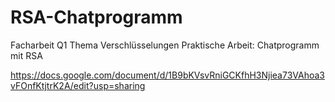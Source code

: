 # RSA-Chatprogramm
Facharbeit Q1 Thema Verschlüsselungen
Praktische Arbeit: Chatprogramm mit RSA

https://docs.google.com/document/d/1B9bKVsvRniGCKfhH3Njiea73VAhoa3vFOnfKtjtrK2A/edit?usp=sharing

